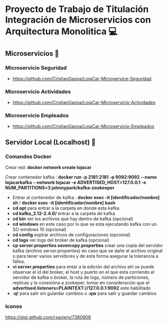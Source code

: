 # Proyecto de Trabajo de Titulación Integración de Microservicios con Arquitectura Monolitica 💻
## Microservicios 🚀
### Microservicio Seguridad
* https://github.com/CristianGaona/LojaCar-Microservice-Seguridad
### Microservicio Actividades
* https://github.com/CristianGaona/LojaCar-Microservicio-Actividades
### Microservicio Empleados
* https://github.com/CristianGaona/LojaCar-Microservicio-Empleados

## Servidor Local (Localhost) :floppy_disk:
### Comandos Docker
Crear red: **docker network create lojacar**

Crear contenedor kafka : **docker run -p 2181:2181 -p 9092:9092 --name lojacarkafka --network lojacar -e ADVERTISED_HOST=127.0.0.1  -e NUM_PARTITIONS=3 johnnypark/kafka-zookeeper**
* Entrar al contenedor de kafka : **docker exec -it [identificador/nombre] sh** / **docker exec -it [identificador/nombre] bash**
* **cd opt** para entrar a la carpeta en donde esta kafka
* **cd kafka_2.12-2.4.0/** entrar a la carpeta de kafka
* **cd bin** ver los archivos que hay dentro de kafka (opcional)
* **cd windows** en este caso por lo que se esta ejecutando kafka con un SO windows 10 (opcional)
* **cd config** explrar archivos de configuraciones (opcional)
* **cd logs** ver logs del broker de kafka (opcional)
* **cp server.properties severcopy.properties** crear una copia del servidor kafka (archivo server.properties) en caso que se dañe el archivo original o para tener varios servidores y de esta forma asegurar la tolerancia a fallos.
* **vi server.properties** para entar a la edición del archivo ahi se puede observar el id del broker, el host y puerto en el que esta corriendo el servidor de kafka o broker, la ruta de logs, número de particiones, replicas y la conexióna a zookeper, tomar en consideración que el **advertised.listeners=PLAINTEXT://127.0.0.1:9092** este habilitado
* **:q!** para salir sin guiardar cambios o **:qw** para salir y guardar cambios



### Iconos
https://gist.github.com/rxaviers/7360908
